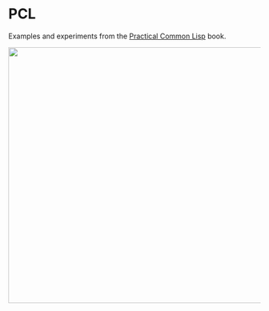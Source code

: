 # PCL
Examples and experiments from the [Practical Common Lisp](http://www.gigamonkeys.com/book/) book.

<img src="https://user-images.githubusercontent.com/442314/107993544-49e30f80-6fa0-11eb-9ee5-537a3ff1b7ec.jpg" width="512" />
